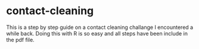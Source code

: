 # contact-cleaning
This is a step by step guide on a contact cleaning challange I encountered a while back. Doing this with R is so easy and all steps have been include in the pdf file.
